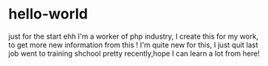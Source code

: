 # hello-world
just for the start
ehh   I'm a worker of php industry,  I create this for my work, to get more new information from this !
I'm quite new for this, I just quit last job went to training shchool pretty recently,hope I can learn a lot from here!
